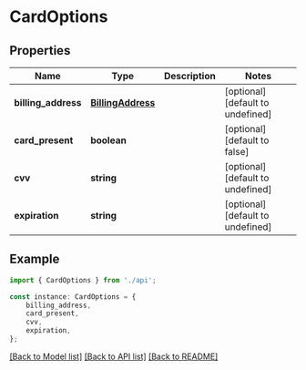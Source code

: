 # CardOptions


## Properties

Name | Type | Description | Notes
------------ | ------------- | ------------- | -------------
**billing_address** | [**BillingAddress**](BillingAddress.md) |  | [optional] [default to undefined]
**card_present** | **boolean** |  | [optional] [default to false]
**cvv** | **string** |  | [optional] [default to undefined]
**expiration** | **string** |  | [optional] [default to undefined]

## Example

```typescript
import { CardOptions } from './api';

const instance: CardOptions = {
    billing_address,
    card_present,
    cvv,
    expiration,
};
```

[[Back to Model list]](../README.md#documentation-for-models) [[Back to API list]](../README.md#documentation-for-api-endpoints) [[Back to README]](../README.md)
